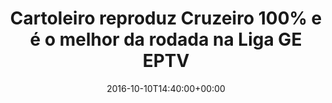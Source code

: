 ---
layout: post
title: "Cartoleiro reproduz Cruzeiro 100% e é o melhor da rodada na Liga GE EPTV"
date: 2016-10-10T14:40:00+00:00
external_link: "http://globoesporte.globo.com/sp/ribeirao-preto-e-regiao/cartola-fc/noticia/2016/10/cartoleiro-reproduz-cruzeiro-100-e-e-o-melhor-da-rodada-na-liga-ge-eptv.html"
categories: news globo.com
---